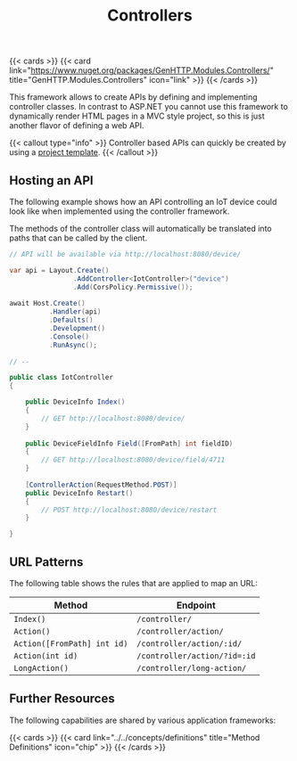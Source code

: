 ﻿---
title: Controllers
description: Lightweight framework to write web APIs using the controller pattern in C#.
weight: 3
cascade:
  type: docs
---

{{< cards >}}
{{< card link="https://www.nuget.org/packages/GenHTTP.Modules.Controllers/" title="GenHTTP.Modules.Controllers" icon="link" >}}
{{< /cards >}}

This framework allows to create APIs by defining and implementing controller classes. In contrast
to ASP.NET you cannot use this framework to dynamically render HTML pages in a MVC style project,
so this is just another flavor of defining a web API.

{{< callout type="info" >}}
Controller based APIs can quickly be created by using a [project template](../../templates).
{{< /callout >}}

## Hosting an API

The following example shows how an API controlling an IoT device could look like
when implemented using the controller framework.

The methods of the controller class will automatically be translated into paths
that can be called by the client.

```csharp
// API will be available via http://localhost:8080/device/

var api = Layout.Create()
                .AddController<IotController>("device")
                .Add(CorsPolicy.Permissive());
                
await Host.Create()
          .Handler(api)
          .Defaults()
          .Development()
          .Console()
          .RunAsync();
    
// --

public class IotController
{

    public DeviceInfo Index() 
    {
        // GET http://localhost:8080/device/
    }
    
    public DeviceFieldInfo Field([FromPath] int fieldID) 
    {
        // GET http://localhost:8080/device/field/4711
    }
    
    [ControllerAction(RequestMethod.POST)]
    public DeviceInfo Restart() 
    {
        // POST http://localhost:8080/device/restart
    }

}
```

## URL Patterns

The following table shows the rules that are applied to map an URL:

| Method                      | Endpoint      |
| -------------               | ------------- |
| `Index()`                   | `/controller/` |
| `Action()`                  | `/controller/action/` |
| `Action([FromPath] int id)` | `/controller/action/:id/` |
| `Action(int id)`            | `/controller/action/?id=:id` |
| `LongAction()`              | `/controller/long-action/` |

## Further Resources

The following capabilities are shared by various application frameworks:

{{< cards >}}
{{< card link="../../concepts/definitions" title="Method Definitions" icon="chip" >}}
{{< /cards >}}
